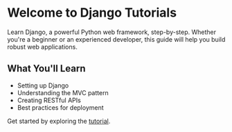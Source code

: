# Welcome to Django Tutorials

Learn Django, a powerful Python web framework, step-by-step. Whether you're a beginner or an experienced developer, this guide will help you build robust web applications.

## What You'll Learn
- Setting up Django
- Understanding the MVC pattern
- Creating RESTful APIs
- Best practices for deployment

Get started by exploring the [tutorial](tutorial/Introduction.md).
